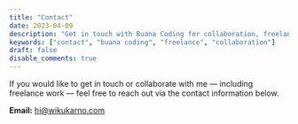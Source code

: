 ```yaml
---
title: "Contact"
date: 2023-04-09
description: "Get in touch with Buana Coding for collaboration, freelance work, or inquiries."
keywords: ["contact", "buana coding", "freelance", "collaboration"]
draft: false
disable_comments: true
---
```


If you would like to get in touch or collaborate with me — including freelance work — feel free to reach out via the contact information below.

**Email:** [hi@wikukarno.com](mailto:hi@wikukarno.com)